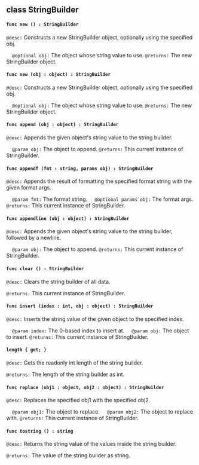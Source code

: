 ## class StringBuilder

#### ```func new () : StringBuilder```


```@desc:``` Constructs a new StringBuilder object, optionally using the specified obj.

&nbsp;&nbsp;&nbsp;&nbsp;```@optional obj:``` The object whose string value to use.
```@returns:``` The new StringBuilder object.

#### ```func new (obj : object) : StringBuilder```


```@desc:``` Constructs a new StringBuilder object, optionally using the specified obj.

&nbsp;&nbsp;&nbsp;&nbsp;```@optional obj:``` The object whose string value to use.
```@returns:``` The new StringBuilder object.

#### ```func append (obj : object) : StringBuilder```


```@desc:``` Appends the given object's string value to the string builder.

&nbsp;&nbsp;&nbsp;&nbsp;```@param obj:``` The object to append.
```@returns:``` This current instance of StringBuilder.

#### ```func appendf (fmt : string, params obj) : StringBuilder```


```@desc:``` Appends the result of formatting the specified format string with the given format args.

&nbsp;&nbsp;&nbsp;&nbsp;```@param fmt:``` The format string.
&nbsp;&nbsp;&nbsp;&nbsp;```@optional params obj:``` The format args.
```@returns:``` This current instance of StringBuilder.

#### ```func appendline (obj : object) : StringBuilder```


```@desc:``` Appends the given object's string value to the string builder, followed by a newline.

&nbsp;&nbsp;&nbsp;&nbsp;```@param obj:``` The object to append.
```@returns:``` This current instance of StringBuilder.

#### ```func clear () : StringBuilder```


```@desc:``` Clears the string builder of all data.

```@returns:``` This current instance of StringBuilder.

#### ```func insert (index : int, obj : object) : StringBuilder```


```@desc:``` Inserts the string value of the given object to the specified index.

&nbsp;&nbsp;&nbsp;&nbsp;```@param index:``` The 0-based index to insert at.
&nbsp;&nbsp;&nbsp;&nbsp;```@param obj:``` The object to insert.
```@returns:``` This current instance of StringBuilder.

#### ```length { get; }```


```@desc:``` Gets the readonly int length of the string builder.

```@returns:``` The length of the string builder as int.

#### ```func replace (obj1 : object, obj2 : object) : StringBuilder```


```@desc:``` Replaces the specified obj1 with the specified obj2.

&nbsp;&nbsp;&nbsp;&nbsp;```@param obj1:``` The object to replace.
&nbsp;&nbsp;&nbsp;&nbsp;```@param obj2:``` The object to replace with.
```@returns:``` This current instance of StringBuilder.

#### ```func tostring () : string```


```@desc:``` Returns the string value of the values inside the string builder.

```@returns:``` The value of the string builder as string.

